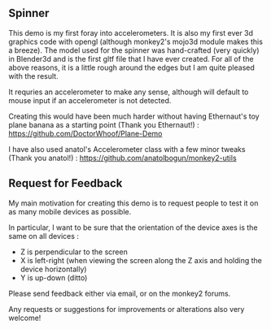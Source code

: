 Spinner
-------

This demo is my first foray into accelerometers.  It is also my first ever 3d graphics code with opengl (although monkey2's mojo3d module makes this a breeze).  The model used for the spinner was hand-crafted (very quickly) in Blender3d and is the first gltf file that I have ever created.  For all of the above reasons, it is a little rough around the edges but I am quite pleased with the result.

It requries an accelerometer to make any sense, although will default to mouse input if an accelerometer is not detected.

Creating this would have been much harder without having Ethernaut's toy plane banana as a starting point (Thank you Ethernaut!) : https://github.com/DoctorWhoof/Plane-Demo

I have also used anatol's Accelerometer class with a few minor tweaks (Thank you anatol!) : https://github.com/anatolbogun/monkey2-utils

Request for Feedback
--------------------

My main motivation for creating this demo is to request people to test it on as many mobile devices as possible.

In particular, I want to be sure that the orientation of the device axes is the same on all devices :
 - Z is perpendicular to the screen
 - X is left-right (when viewing the screen along the Z axis and holding the device horizontally)
 - Y is up-down (ditto)

Please send feedback either via email, or on the monkey2 forums.

Any requests or suggestions for improvements or alterations also very welcome!
